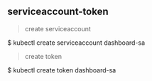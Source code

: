 ## serviceaccount-token

> create serviceaccount

$ kubectl create serviceaccount dashboard-sa

> create token

$ kubectl create token dashboard-sa
